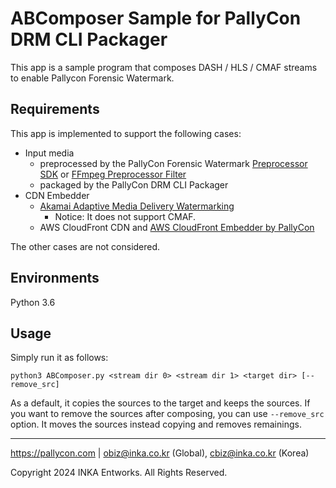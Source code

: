 # ABComposer Sample for PallyCon DRM CLI Packager

This app is a sample program that composes DASH / HLS / CMAF streams to enable Pallycon Forensic Watermark.

## Requirements

This app is implemented to support the following cases:
- Input media
  - preprocessed by the PallyCon Forensic Watermark [Preprocessor SDK](https://pallycon.com/docs/en/forensic-watermarking/preprocessing/preprocessor-library/) or [FFmpeg Preprocessor Filter](https://pallycon.com/docs/en/forensic-watermarking/preprocessing/ffmpeg-filter/)
  - packaged by the PallyCon DRM CLI Packager
- CDN Embedder
  - [Akamai Adaptive Media Delivery Watermarking](https://techdocs.akamai.com/adaptive-media-delivery/docs/add-wmk)
    - Notice: It does not support CMAF.
  - AWS CloudFront CDN and [AWS CloudFront Embedder by PallyCon](https://pallycon.com/docs/en/forensic-watermarking/embedding/cloudfront-embedder/)

The other cases are not considered.

## Environments

Python 3.6

## Usage

Simply run it as follows:
```
python3 ABComposer.py <stream dir 0> <stream dir 1> <target dir> [--remove_src]
```

As a default, it copies the sources to the target and keeps the sources. If you want to remove the sources after composing, you can use `--remove_src` option. It moves the sources instead copying and removes remainings.

***

https://pallycon.com | obiz@inka.co.kr (Global), cbiz@inka.co.kr (Korea)

Copyright 2024 INKA Entworks. All Rights Reserved.
